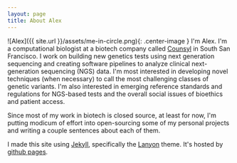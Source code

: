 ```yaml
---
layout: page
title: About Alex
---
```



![Alex]({{ site.url }}/assets/me-in-circle.png){: .center-image }
I'm Alex. I'm a computational biologist at a biotech company called [Counsyl](https://www.counsyl.com/) in South San Francisco. I work on building new genetics tests using next generation sequencing and creating software pipelines to analyze clinical next-generation sequencing (NGS) data. I'm most interested in developing novel techniques (when necessary) to call the most challenging classes of genetic variants. I'm also interested in emerging reference standards and regulations for NGS-based tests and the overall social issues of bioethics and patient access.

Since most of my work in biotech is closed source, at least for now, I'm putting modicum of effort into open-sourcing some of my personal projects and writing a couple sentences about each of them.

I made this site using [Jekyll](http://jekyllrb.com), specifically the [Lanyon](https://github.com/poole/lanyon) theme.  It's hosted by [github pages](https://pages.github.com/).
